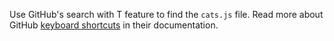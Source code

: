 Use GitHub's search with T feature to find the `cats.js` file. Read more
about GitHub [keyboard shortcuts](https://help.github.com/articles/using-keyboard-shortcuts/) in their documentation.

